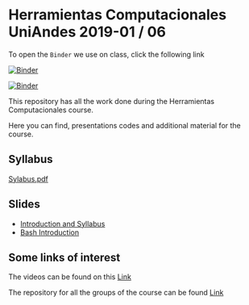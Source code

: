 # Herramientas Computacionales UniAndes 2019-01 / 06

To open the `Binder` we use on class, click the following link

[![Binder](https://mybinder.org/badge.svg)](https://mybinder.org/v2/gh/ComputoCienciasUniandes/FISI2026-201910/master?urlpath=lab)

[![Binder](https://mybinder.org/badge_logo.svg)](https://mybinder.org/v2/gh/jmsevillam/Herramientas-Computacionales-UniAndes/master)

This repository has all the work done during the Herramientas Computacionales course.


Here you can find, presentations codes and additional material for the course.
## Syllabus
[Sylabus.pdf](https://github.com/jmsevillam/Herramientas-Computacionales-UniAndes/blob/master/programa.pdf)
## Slides
- [Introduction and Syllabus](https://github.com/jmsevillam/Herramientas-Computacionales-UniAndes/blob/master/Slides/Intro.pdf)
- [Bash Introduction](https://github.com/jmsevillam/Herramientas-Computacionales-UniAndes/blob/master/Slides/1%20Bash%20Slides.pdf)

## Some links of interest
The videos can be found on this [Link](https://www.youtube.com/playlist?list=PLHQtzvthdVM_MGC9dPFKe4hPAwBd_7RJ3)

The repository for all the groups of the course can be found [Link](https://github.com/ComputoCienciasUniandes/FISI2026-201910)
